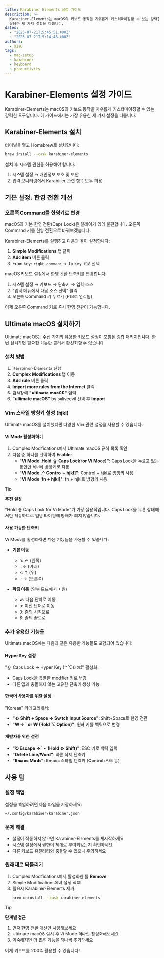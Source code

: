 ```yaml
---
title: Karabiner-Elements 설정 가이드
description: >-
  Karabiner-Elements는 macOS의 키보드 동작을 자유롭게 커스터마이징할 수 있는 강력한 도구입니다. 이 가이드에서는 가장
  유용한 세 가지 설정을 다룹니다.
dates:
  - "2025-07-21T15:45:51.000Z"
  - "2025-07-21T15:14:46.000Z"
authors:
  - XIYO
tags:
  - mac-setup
  - karabiner
  - keyboard
  - productivity
---
```


# Karabiner-Elements 설정 가이드

Karabiner-Elements는 macOS의 키보드 동작을 자유롭게 커스터마이징할 수 있는 강력한 도구입니다. 이 가이드에서는 가장 유용한 세 가지 설정을 다룹니다.

## Karabiner-Elements 설치

터미널을 열고 Homebrew로 설치합니다:

```bash
brew install --cask karabiner-elements
```

설치 후 시스템 권한을 허용해야 합니다:
1. 시스템 설정 → 개인정보 보호 및 보안
2. 입력 모니터링에서 Karabiner 관련 항목 모두 허용

## 기본 설정: 한영 전환 개선

### 오른쪽 Command를 한영키로 변경

macOS의 기본 한영 전환(Caps Lock)은 딜레이가 있어 불편합니다. 오른쪽 Command 키를 한영 전환으로 바꿔보겠습니다.

Karabiner-Elements를 실행하고 다음과 같이 설정합니다:

1. **Simple Modifications** 탭 클릭
2. **Add item** 버튼 클릭
3. From key: `right_command` → To key: `f18` 선택

macOS 키보드 설정에서 한영 전환 단축키를 변경합니다:

1. 시스템 설정 → 키보드 → 단축키 → 입력 소스
2. "입력 메뉴에서 다음 소스 선택" 클릭
3. 오른쪽 Command 키 누르기 (F18로 인식됨)

이제 오른쪽 Command 키로 즉시 한영 전환이 가능합니다.

## Ultimate macOS 설치하기

Ultimate macOS는 수십 가지의 유용한 키보드 설정이 포함된 종합 패키지입니다. 한 번 설치하면 필요한 기능만 골라서 활성화할 수 있습니다.

### 설치 방법

1. Karabiner-Elements 실행
2. **Complex Modifications** 탭 이동
3. **Add rule** 버튼 클릭
4. **Import more rules from the Internet** 클릭
5. 검색창에 **"ultimate macOS"** 입력
6. **"ultimate macOS"** by suliveevil 선택 후 **Import**

### Vim 스타일 방향키 설정 (hjkl)

Ultimate macOS를 설치했다면 다양한 Vim 관련 설정을 사용할 수 있습니다.

#### Vi Mode 활성화하기

1. Complex Modifications에서 Ultimate macOS 규칙 목록 확인
2. 다음 중 하나를 선택하여 **Enable**:
   - **"Vi Mode [Hold ⇪ Caps Lock for Vi Mode]"**: Caps Lock을 누르고 있는 동안만 hjkl이 방향키로 작동
   - **"Vi Mode [⌃ Control + hjkl]"**: Control + hjkl로 방향키 사용
   - **"Vi Mode [fn + hjkl]"**: fn + hjkl로 방향키 사용

> [!TIP]
> **추천 설정**
> 
> "Hold ⇪ Caps Lock for Vi Mode"가 가장 실용적입니다.
> Caps Lock을 누른 상태에서만 작동하므로 일반 타이핑에 방해가 되지 않습니다.

#### 사용 가능한 단축키

Vi Mode를 활성화하면 다음 기능들을 사용할 수 있습니다:

- **기본 이동**
  - h: ← (왼쪽)
  - j: ↓ (아래)
  - k: ↑ (위)
  - l: → (오른쪽)

- **확장 이동** (일부 모드에서 지원)
  - w: 다음 단어로 이동
  - b: 이전 단어로 이동
  - 0: 줄의 시작으로
  - $: 줄의 끝으로

### 추가 유용한 기능들

Ultimate macOS에는 다음과 같은 유용한 기능들도 포함되어 있습니다:

#### Hyper Key 설정
"⇪ Caps Lock → Hyper Key (⌃⌥⇧⌘)" 활성화:
- Caps Lock을 특별한 modifier 키로 변경
- 다른 앱과 충돌하지 않는 고유한 단축키 생성 가능

#### 한국어 사용자를 위한 설정
"Korean" 카테고리에서:
- **"⇧ Shift + Space → Switch Input Source"**: Shift+Space로 한영 전환
- **"₩ → ` or ₩ (Hold ⌥ Option)"**: 원화 키를 백틱으로 변경

#### 개발자를 위한 설정
- **"⎋ Escape → ` ~ (Hold ⇧ Shift)"**: ESC 키로 백틱 입력
- **"Delete Line/Word"**: 빠른 삭제 단축키
- **"Emacs Mode"**: Emacs 스타일 단축키 (Control+A/E 등)

## 사용 팁

### 설정 백업
설정을 백업하려면 다음 파일을 저장하세요:
```bash
~/.config/karabiner/karabiner.json
```

### 문제 해결
- 설정이 작동하지 않으면 Karabiner-Elements를 재시작하세요
- 시스템 설정에서 권한이 제대로 부여되었는지 확인하세요
- 다른 키보드 유틸리티와 충돌할 수 있으니 주의하세요

### 원래대로 되돌리기
1. Complex Modifications에서 활성화한 룰 **Remove**
2. Simple Modifications에서 설정 삭제
3. 필요시 Karabiner-Elements 제거:
   ```bash
   brew uninstall --cask karabiner-elements
   ```

> [!TIP]
> **단계별 접근**
> 
> 1. 먼저 한영 전환 개선만 사용해보세요
> 2. Ultimate macOS 설치 후 Vi Mode 하나만 활성화해보세요
> 3. 익숙해지면 더 많은 기능을 하나씩 추가하세요

이제 키보드를 200% 활용할 수 있습니다!